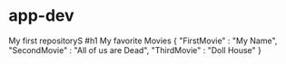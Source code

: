 # app-dev
My first repositoryS
#h1 My favorite Movies
{
  "FirstMovie" : "My Name",
  "SecondMovie" : "All of us are Dead",
  "ThirdMovie" : "Doll House"
}
